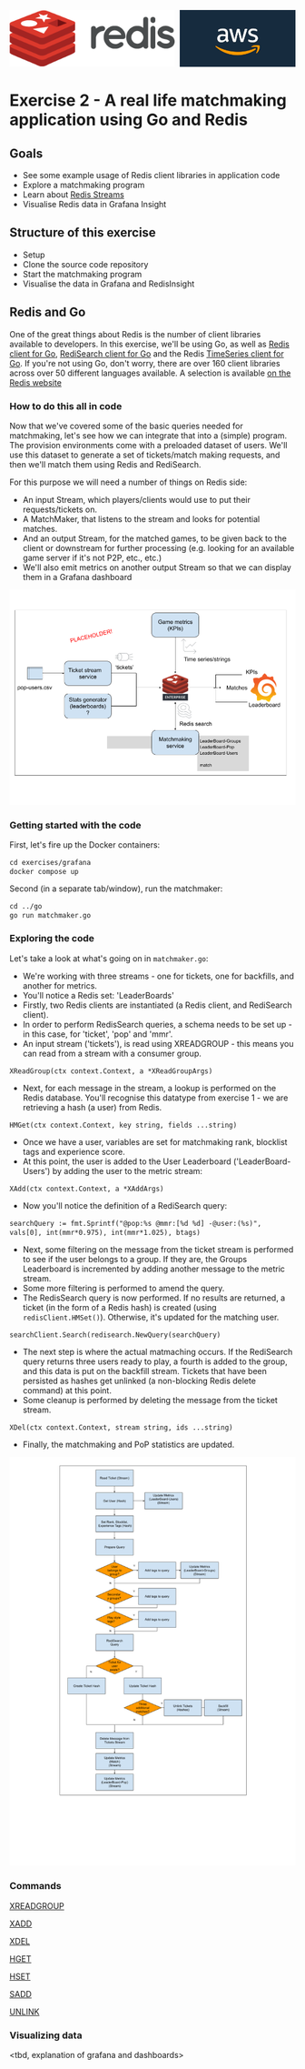 <img src="../img/redis-logo-full-color-rgb.png" height=100/><img align="right" src="../img/aws-logo-1.jpeg" height=100 />

# Exercise 2 - A real life matchmaking application using Go and Redis

## Goals
* See some example usage of Redis client libraries in application code
* Explore a matchmaking program
* Learn about [Redis Streams](https://redis.io/docs/data-types/streams-tutorial/)
* Visualise Redis data in Grafana Insight

## Structure of this exercise
* Setup
* Clone the source code repository
* Start the matchmaking program
* Visualise the data in Grafana and RedisInsight

## Redis and Go

One of the great things about Redis is the number of client libraries available to developers. In this exercise, we'll be using Go, as well as [Redis client for Go](https://github.com/go-redis/redis), [RediSearch client for Go](https://github.com/RediSearch/redisearch-go) and the Redis [TimeSeries client for Go](https://github.com/go-redis/redis). If you're not using Go, don't worry, there are over 160 client libraries across over 50 different languages available. A selection is available [on the Redis website](https://redis.io/docs/clients/)

### How to do this all in code

Now that we've covered some of the basic queries needed for matchmaking, let's see how we can integrate that into a (simple) program. The provision environments come with a preloaded dataset of users. We'll use this dataset to generate a set of tickets/match making requests, and then we'll match them using Redis and RediSearch.

For this purpose we will need a number of things on Redis side: 

- An input Stream, which players/clients would use to put their requests/tickets on.
- A MatchMaker, that listens to the stream and looks for potential matches. 
- And an output Stream, for the matched games, to be given back to the client or downstream for further processing (e.g. looking for an available game server if it's not P2P, etc., etc.) 
- We'll also emit metrics on another output Stream so that we can display them in a Grafana dashboard

![Diagram of matchmaker](/img/diagram.png)

### Getting started with the code
First, let's fire up the Docker containers:
```
cd exercises/grafana
docker compose up
```
Second (in a separate tab/window), run the matchmaker:
```
cd ../go
go run matchmaker.go
```

### Exploring the code

Let's take a look at what's going on in `matchmaker.go`:

- We're working with three streams - one for tickets, one for backfills, and another for metrics.
- You'll notice a Redis set: 'LeaderBoards'
- Firstly, two Redis clients are instantiated (a Redis client, and RediSearch client).
- In order to perform RedisSearch queries, a schema needs to be set up - in this case, for 'ticket', 'pop' and 'mmr'.
- An input stream ('tickets'), is read using XREADGROUP - this means you can read from a stream with a consumer group.
```
XReadGroup(ctx context.Context, a *XReadGroupArgs)
```
- Next, for each message in the stream, a lookup is performed on the Redis database. You'll recognise this datatype from exercise 1 - we are retrieving a hash (a user) from Redis.
```
HMGet(ctx context.Context, key string, fields ...string)
```
- Once we have a user, variables are set for matchmaking rank, blocklist tags and experience score.
- At this point, the user is added to the User Leaderboard ('LeaderBoard-Users') by adding the user to the metric stream:
```
XAdd(ctx context.Context, a *XAddArgs)
```
- Now you'll notice the definition of a RediSearch query:
```
searchQuery := fmt.Sprintf("@pop:%s @mmr:[%d %d] -@user:(%s)", vals[0], int(mmr*0.975), int(mmr*1.025), btags)
```
- Next, some filtering on the message from the ticket stream is performed to see if the user belongs to a group.  If they are, the Groups Leaderboard is incremented by adding another message to the metric stream.
- Some more filtering is performed to amend the query.
- The RedisSearch query is now performed. If no results are returned, a ticket (in the form of a Redis hash) is created (using `redisClient.HMSet()`). Otherwise, it's updated for the matching user.
```
searchClient.Search(redisearch.NewQuery(searchQuery)
```
- The next step is where the actual matmaching occurs. If the RediSearch query returns three users ready to play, a fourth is added to the group, and this data is put on the backfill stream. Tickets that have been persisted as hashes get unlinked (a non-blocking Redis delete command) at this point.
- Some cleanup is performed by deleting the message from the ticket stream.
```
XDel(ctx context.Context, stream string, ids ...string)
```
- Finally, the matchmaking and PoP statistics are updated.

![Diagram of matchmaker](/img/matchmaker-flow-diagram.png)

### Commands

[XREADGROUP](https://redis.io/commands/xreadgroup/)

[XADD](https://redis.io/commands/xadd/)

[XDEL](https://redis.io/commands/xdel/)

[HGET](https://redis.io/commands/hget/)

[HSET](https://redis.io/commands/hset/)

[SADD](https://redis.io/commands/sadd/)

[UNLINK](https://redis.io/commands/unlink/)

### Visualizing data
<tbd, explanation of grafana and dashboards>